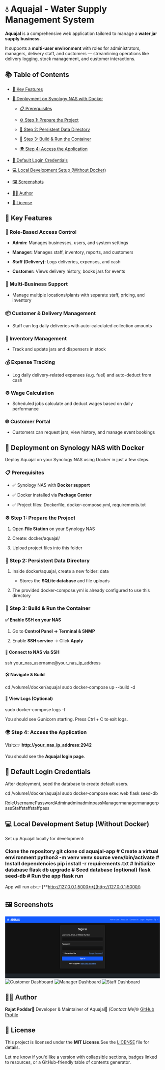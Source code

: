 💧 Aquajal - Water Supply Management System
===========================================

**Aquajal** is a comprehensive web application tailored to manage a **water jar supply business**.

It supports a **multi-user environment** with roles for administrators, managers, delivery staff, and customers — streamlining operations like delivery logging, stock management, and customer interactions.

📚 Table of Contents
--------------------

*   [🚀 Key Features](https://chatgpt.com/#-key-features)
    
*   [🐳 Deployment on Synology NAS with Docker](https://chatgpt.com/#-deployment-on-synology-nas-with-docker)
    
    *   [📋 Prerequisites](https://chatgpt.com/#-prerequisites)
        
    *   [⚙️ Step 1: Prepare the Project](https://chatgpt.com/#-step-1-prepare-the-project)
        
    *   [📁 Step 2: Persistent Data Directory](https://chatgpt.com/#-step-2-persistent-data-directory)
        
    *   [🧱 Step 3: Build & Run the Container](https://chatgpt.com/#-step-3-build--run-the-container)
        
    *   [🌍 Step 4: Access the Application](https://chatgpt.com/#-step-4-access-the-application)
        
*   [🔑 Default Login Credentials](https://chatgpt.com/#-default-login-credentials)
    
*   [💻 Local Development Setup (Without Docker)](https://chatgpt.com/#-local-development-setup-without-docker)
    
*   [🖼️ Screenshots](https://chatgpt.com/#-screenshots)
    
*   [👨‍💻 Author](https://chatgpt.com/#-author)
    
*   [📄 License](https://chatgpt.com/#-license)
    

🚀 Key Features
---------------

### 🔐 Role-Based Access Control

*   **Admin:** Manages businesses, users, and system settings
    
*   **Manager:** Manages staff, inventory, reports, and customers
    
*   **Staff (Delivery):** Logs deliveries, expenses, and cash
    
*   **Customer:** Views delivery history, books jars for events
    

### 🏢 Multi-Business Support

*   Manage multiple locations/plants with separate staff, pricing, and inventory
    

### 📦 Customer & Delivery Management

*   Staff can log daily deliveries with auto-calculated collection amounts
    

### 🧾 Inventory Management

*   Track and update jars and dispensers in stock
    

### 💰 Expense Tracking

*   Log daily delivery-related expenses (e.g. fuel) and auto-deduct from cash
    

### ⚙️ Wage Calculation

*   Scheduled jobs calculate and deduct wages based on daily performance
    

### 🌐 Customer Portal

*   Customers can request jars, view history, and manage event bookings
    

🐳 Deployment on Synology NAS with Docker
-----------------------------------------

Deploy Aquajal on your Synology NAS using Docker in just a few steps.

### 📋 Prerequisites

*   ✅ Synology NAS with **Docker support**
    
*   ✅ Docker installed via **Package Center**
    
*   ✅ Project files: Dockerfile, docker-compose.yml, requirements.txt
    

### ⚙️ Step 1: Prepare the Project

1.  Open **File Station** on your Synology NAS
    
2.  Create: docker/aquajal/
    
3.  Upload project files into this folder
    

### 📁 Step 2: Persistent Data Directory

1.  Inside docker/aquajal, create a new folder: data
    
    *   Stores the **SQLite database** and file uploads
        
2.  The provided docker-compose.yml is already configured to use this directory
    

### 🧱 Step 3: Build & Run the Container

#### ✅ Enable SSH on your NAS

1.  Go to **Control Panel → Terminal & SNMP**
    
2.  Enable **SSH service** → Click **Apply**
    

#### 🔗 Connect to NAS via SSH

ssh your_nas_username@your_nas_ip_address

#### 🛠️ Navigate & Build

cd /volume1/docker/aquajal  sudo docker-compose up --build -d  

#### 📄 View Logs (Optional)

sudo docker-compose logs -f  

You should see Gunicorn starting. Press Ctrl + C to exit logs.

### 🌍 Step 4: Access the Application

Visit:👉 **http://your\_nas\_ip\_address:2942**

You should see the **Aquajal login page**.

🔑 Default Login Credentials
----------------------------

After deployment, seed the database to create default users.

cd /volume1/docker/aquajal  sudo docker-compose exec web flask seed-db

RoleUsernamePasswordAdminadminadminpassManagermanagermanagerpassStaffstaffstaffpass

💻 Local Development Setup (Without Docker)
-------------------------------------------

Set up Aquajal locally for development:

### Clone the repository  git clone   cd aquajal-app  # Create a virtual environment  python3 -m venv venv  source venv/bin/activate  # Install dependencies  pip install -r requirements.txt  # Initialize database  flask db upgrade  # Seed database (optional)  flask seed-db  # Run the app  flask run

App will run at:👉 [**http://127.0.0.1:5000**](http://127.0.0.1:5000/)

🖼️ Screenshots
---------------

  ![Login Page](screenshots/login_page.png)  ![Customer Dashboard](screenshots/customer-dashboard)  ![Manager Dashboard](screenshots/manager-dashboard) ![Staff Dashboard](screenshots/staff-dashboard)

👨‍💻 Author
------------

**Rajat Poddar**💼 Developer & Maintainer of Aquajal📧 _\[Contact Me\]_🌐 [GitHub Profile](https://github.com/rajatpoddar)

📄 License
----------

This project is licensed under the **MIT License**.See the [LICENSE](/LICENSE) file for details.

Let me know if you'd like a version with collapsible sections, badges linked to resources, or a GitHub-friendly table of contents generator.
